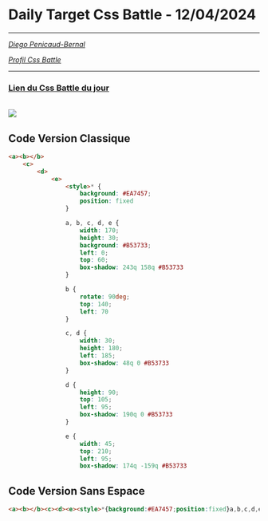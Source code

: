 # Daily Target Css Battle - 12/04/2024

<hr>

[<em>Diego Penicaud-Bernal</em>](https://github.com/Diego-PB)

[<em>Profil Css Battle</em>](https://cssbattle.dev/player/diegopb)

<hr>

### [Lien du Css Battle du jour](https://cssbattle.dev/play/F0G9VXfiqzBFUU5CbX8P)

<br>
<img src="https://firebasestorage.googleapis.com/v0/b/cssbattleapp.appspot.com/o/user%2Fummd3POvEDfFyeFvVdOMG3OOrwE2%2Ftargets%2Ftarget_4Xafs8p.png?alt=media">

## Code Version Classique

```html
<a><b></b>
    <c>
        <d>
            <e>
                <style>* {
                    background: #EA7457;
                    position: fixed
                }

                a, b, c, d, e {
                    width: 170;
                    height: 30;
                    background: #B53733;
                    left: 0;
                    top: 60;
                    box-shadow: 243q 158q #B53733
                }

                b {
                    rotate: 90deg;
                    top: 140;
                    left: 70
                }

                c, d {
                    width: 30;
                    height: 180;
                    left: 185;
                    box-shadow: 48q 0 #B53733
                }

                d {
                    height: 90;
                    top: 105;
                    left: 95;
                    box-shadow: 190q 0 #B53733
                }

                e {
                    width: 45;
                    top: 210;
                    left: 95;
                    box-shadow: 174q -159q #B53733
```

## Code Version Sans Espace

```html
<a><b></b><c><d><e><style>*{background:#EA7457;position:fixed}a,b,c,d,e{width:170;height:30;background:#B53733;left:0;top:60;box-shadow:243q 158q#B53733}b{rotate:90deg;top:140;left:70}c,d{width:30;height:180;left:185;box-shadow:48q 0#B53733}d{height:90;top:105;left:95;box-shadow:190q 0#B53733}e{width:45;top:210;left:95;box-shadow:174q -159q#B53733
```